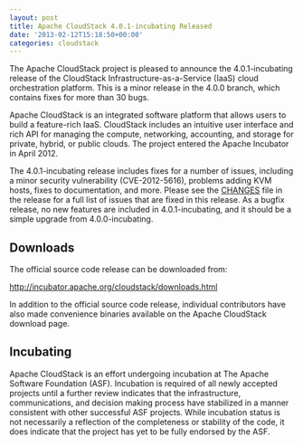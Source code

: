 ```yaml
---
layout: post
title: Apache CloudStack 4.0.1-incubating Released
date: '2013-02-12T15:18:50+00:00'
categories: cloudstack
---
```

<p>The Apache CloudStack project is pleased to announce the 4.0.1-incubating release of the CloudStack Infrastructure-as-a-Service (IaaS) cloud orchestration platform. This is a minor release in the 4.0.0 branch, which contains fixes for more than 30 bugs.</p>

<p>Apache CloudStack is an integrated software platform that allows users to build a feature-rich IaaS. CloudStack includes an intuitive user interface and rich API for managing the compute, networking, accounting, and storage for private, hybrid, or public clouds. The project entered the Apache Incubator in April 2012.</p>

<p>The 4.0.1-incubating release includes fixes for a number of issues, including a minor security vulnerability (CVE-2012-5616), problems adding KVM hosts, fixes to documentation, and more. Please see the <a href="http://is.gd/acs401CHANGES">CHANGES</a> file in the release for a full list of issues that are fixed in this release. As a bugfix release, no new features are included in 4.0.1-incubating, and it should be a simple upgrade from 4.0.0-incubating.</p>

<h2>Downloads</h2>

<p>The official source code release can be downloaded from:</p>

<p><a href="http://incubator.apache.org/cloudstack/downloads.html">http://incubator.apache.org/cloudstack/downloads.html</a></p>

<p>In addition to the official source code release, individual contributors have also made convenience binaries available on the Apache CloudStack download page.</p>

<h2>Incubating</h2>

<p>Apache CloudStack is an effort undergoing incubation at The Apache Software Foundation (ASF). Incubation is required of all newly accepted projects until a further review indicates that the infrastructure, communications, and decision making process have stabilized in a manner consistent with other successful ASF projects. While incubation status is not necessarily a reflection of the completeness or stability of the code, it does indicate that the project has yet to be fully endorsed by the ASF.</p>
